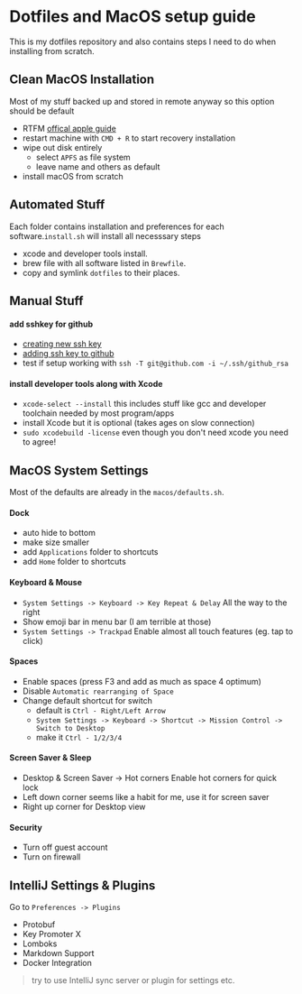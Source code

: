 # Dotfiles and MacOS setup guide

This is my dotfiles repository and also contains steps I need to do when installing from scratch.

## Clean MacOS Installation

Most of my stuff backed up and stored in remote anyway so this option should be default

- RTFM [offical apple guide](https://support.apple.com/en-us/HT204904)
- restart machine with `CMD + R` to start recovery installation
- wipe out disk entirely
    - select `APFS` as file system
    - leave name and others as default
- install macOS from scratch

## Automated Stuff

Each folder contains installation and preferences for each software.`install.sh` will install all necesssary steps
* xcode and developer tools install.
* brew file with all software listed in `Brewfile`.
* copy and symlink `dotfiles` to their places.

## Manual Stuff

#### add sshkey for github
- [creating new ssh key](https://help.github.com/articles/generating-a-new-ssh-key-and-adding-it-to-the-ssh-agent/)
- [adding ssh key to github](https://help.github.com/articles/adding-a-new-ssh-key-to-your-github-account/)
- test if setup working with `ssh -T git@github.com -i ~/.ssh/github_rsa`

#### install developer tools along with Xcode
- `xcode-select --install` this includes stuff like gcc and developer toolchain needed by most program/apps
- install Xcode but it is optional (takes ages on slow connection)
- `sudo xcodebuild -license` even though you don't need xcode you need to agree!

## MacOS System Settings

Most of the defaults are already in the `macos/defaults.sh`.

#### Dock
- auto hide to bottom
- make size smaller
- add `Applications` folder to shortcuts
- add `Home` folder to shortcuts

#### Keyboard & Mouse
- `System Settings -> Keyboard -> Key Repeat & Delay` All the way to the right
- Show emoji bar in menu bar (I am terrible at those)
- `System Settings -> Trackpad` Enable almost all touch features (eg. tap to click)

#### Spaces
- Enable spaces (press F3 and add as much as space 4 optimum)
- Disable `Automatic rearranging of Space`
- Change default shortcut for switch
    - default is `Ctrl - Right/Left Arrow`
    - `System Settings -> Keyboard -> Shortcut -> Mission Control -> Switch to Desktop`
    - make it `Ctrl - 1/2/3/4`

#### Screen Saver & Sleep
- Desktop & Screen Saver -> Hot corners Enable hot corners for quick lock
- Left down corner seems like a habit for me, use it for screen saver
- Right up corner for Desktop view

#### Security
- Turn off guest account
- Turn on firewall

## IntelliJ Settings & Plugins

Go to `Preferences -> Plugins`
- Protobuf
- Key Promoter X
- Lomboks
- Markdown Support
- Docker Integration

> try to use IntelliJ sync server or plugin for settings etc.
